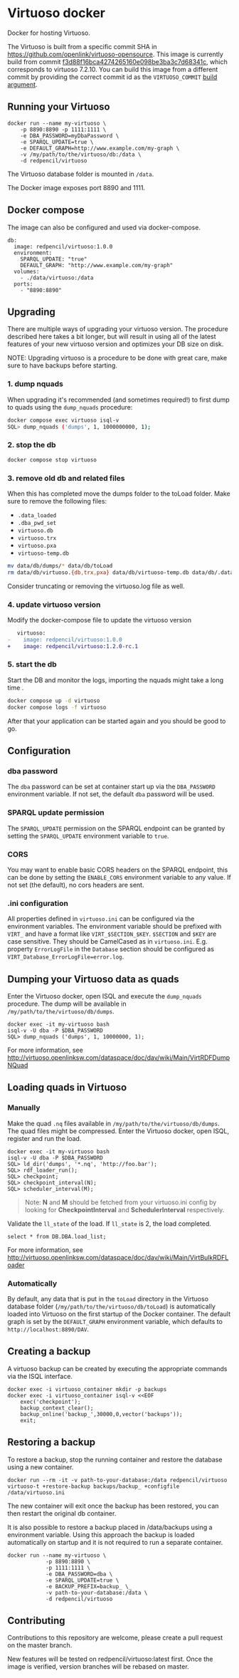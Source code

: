 # Virtuoso docker
Docker for hosting Virtuoso.

The Virtuoso is built from a specific commit SHA in https://github.com/openlink/virtuoso-opensource.
This image is currently build from commit [f3d88f16bca4274265160e098be3ba3c7d68341c](https://github.com/openlink/virtuoso-opensource/commit/f3d88f16bca4274265160e098be3ba3c7d68341c), which corresponds to virtuoso 7.2.10. You can build this image from a different commit by providing the correct commit id as the `VIRTUOSO_COMMIT` [build argument](https://docs.docker.com/engine/reference/commandline/build/#set-build-time-variables---build-arg).

## Running your Virtuoso
    docker run --name my-virtuoso \
        -p 8890:8890 -p 1111:1111 \
        -e DBA_PASSWORD=myDbaPassword \
        -e SPARQL_UPDATE=true \
        -e DEFAULT_GRAPH=http://www.example.com/my-graph \
        -v /my/path/to/the/virtuoso/db:/data \
        -d redpencil/virtuoso

The Virtuoso database folder is mounted in `/data`.

The Docker image exposes port 8890 and 1111.

## Docker compose
The image can also be configured and used via docker-compose.

```
db:
  image: redpencil/virtuoso:1.0.0
  environment:
    SPARQL_UPDATE: "true"
    DEFAULT_GRAPH: "http://www.example.com/my-graph"
  volumes:
    - ./data/virtuoso:/data
  ports:
    - "8890:8890"
```
## Upgrading
There are multiple ways of upgrading your virtuoso version. The procedure described here takes a bit longer, but will result in using all of the latest features of your new virtuoso version and optimizes your DB size on disk.

NOTE: Upgrading virtuoso is a procedure to be done with great care, make sure to have backups before starting. 

### 1. dump nquads
When upgrading it's recommended (and sometimes required!) to first dump to quads using the `dump_nquads` procedure:
```sh
docker compose exec virtuoso isql-v
SQL> dump_nquads ('dumps', 1, 1000000000, 1);
```

### 2. stop the db
```sh
docker compose stop virtuoso
```
### 3. remove old db and related files
When this has completed move the dumps folder to the toLoad folder. Make sure to remove the following files:
- `.data_loaded` 
- `.dba_pwd_set`
- `virtuoso.db`
- `virtuoso.trx`
- `virtuoso.pxa`
- `virtuoso-temp.db`

```sh
mv data/db/dumps/* data/db/toLoad
rm data/db/virtuoso.{db,trx,pxa} data/db/virtuoso-temp.db data/db/.data_loaded data/db/.dba_pwd_set
```

Consider truncating or removing the virtuoso.log file as well. 

### 4. update virtuoso version
Modify the docker-compose file to update the virtuoso version

```diff
   virtuoso:
-    image: redpencil/virtuoso:1.0.0
+    image: redpencil/virtuoso:1.2.0-rc.1
```
### 5. start the db
Start the DB and monitor the logs, importing the nquads might take a long time .
```sh
docker compose up -d virtuoso
docker compose logs -f virtuoso
```
After that your application can be started again and you should be good to go.

## Configuration
### dba password
The `dba` password can be set at container start up via the `DBA_PASSWORD` environment variable. If not set, the default `dba` password will be used.

### SPARQL update permission
The `SPARQL_UPDATE` permission on the SPARQL endpoint can be granted by setting the `SPARQL_UPDATE` environment variable to `true`.

### CORS
You may want to enable basic CORS headers on the SPARQL endpoint, this can be done by setting the `ENABLE_CORS` environment variable to any value. If not set (the default), no cors headers are sent.

### .ini configuration
All properties defined in `virtuoso.ini` can be configured via the environment variables. The environment variable should be prefixed with `VIRT_` and have a format like `VIRT_$SECTION_$KEY`. `$SECTION` and `$KEY` are case sensitive. They should be CamelCased as in `virtuoso.ini`. E.g. property `ErrorLogFile` in the `Database` section should be configured as `VIRT_Database_ErrorLogFile=error.log`.

## Dumping your Virtuoso data as quads
Enter the Virtuoso docker, open ISQL and execute the `dump_nquads` procedure. The dump will be available in `/my/path/to/the/virtuoso/db/dumps`.

    docker exec -it my-virtuoso bash
    isql-v -U dba -P $DBA_PASSWORD
    SQL> dump_nquads ('dumps', 1, 10000000, 1);

For more information, see http://virtuoso.openlinksw.com/dataspace/doc/dav/wiki/Main/VirtRDFDumpNQuad

## Loading quads in Virtuoso
### Manually
Make the quad `.nq` files available in `/my/path/to/the/virtuoso/db/dumps`. The quad files might be compressed. Enter the Virtuoso docker, open ISQL, register and run the load.

    docker exec -it my-virtuoso bash
    isql-v -U dba -P $DBA_PASSWORD
    SQL> ld_dir('dumps', '*.nq', 'http://foo.bar');
    SQL> rdf_loader_run();
    SQL> checkpoint;
    SQL> checkpoint_interval(N);
    SQL> scheduler_interval(M);

> Note: **N** and **M** should be fetched from your virtuoso.ini config by looking for **CheckpointInterval** and **SchedulerInterval** respectively.

Validate the `ll_state` of the load. If `ll_state` is 2, the load completed.

    select * from DB.DBA.load_list;

For more information, see http://virtuoso.openlinksw.com/dataspace/doc/dav/wiki/Main/VirtBulkRDFLoader

### Automatically
By default, any data that is put in the `toLoad` directory in the Virtuoso database folder (`/my/path/to/the/virtuoso/db/toLoad`) is automatically loaded into Virtuoso on the first startup of the Docker container. The default graph is set by the `DEFAULT_GRAPH` environment variable, which defaults to `http://localhost:8890/DAV`.

## Creating a backup
A virtuoso backup can be created by executing the appropriate commands via the ISQL interface.

```
docker exec -i virtuoso_container mkdir -p backups
docker exec -i virtuoso_container isql-v <<EOF
    exec('checkpoint');
    backup_context_clear();
    backup_online('backup_',30000,0,vector('backups'));
    exit;
```
## Restoring a backup
To restore a backup, stop the running container and restore the database using a new container.

```
docker run --rm -it -v path-to-your-database:/data redpencil/virtuoso virtuoso-t +restore-backup backups/backup_ +configfile /data/virtuoso.ini
```

The new container will exit once the backup has been restored, you can then restart the original db container.

It is also possible to restore a backup placed in /data/backups using a environment variable. Using this approach the backup is loaded automatically on startup and it is not required to run a separate container.

```
docker run --name my-virtuoso \
            -p 8890:8890 \
            -p 1111:1111 \
            -e DBA_PASSWORD=dba \
            -e SPARQL_UPDATE=true \
            -e BACKUP_PREFIX=backup_ \_
            -v path-to-your-database:/data \
            -d redpencil/virtuoso
```

## Contributing

Contributions to this repository are welcome, please create a pull request on the master branch.

New features will be tested on redpencil/virtuoso:latest first. Once the image is verified, version branches will be rebased on master.
